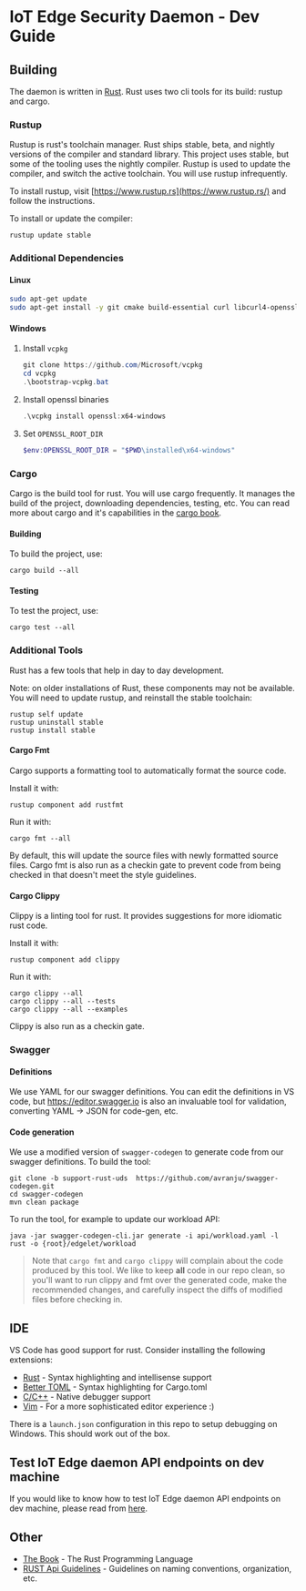 # IoT Edge Security Daemon - Dev Guide

## Building
The daemon is written in [Rust](https://www.rust-lang.org/en-US/). Rust uses two cli tools for its build: rustup and cargo.

### Rustup
Rustup is rust's toolchain manager. Rust ships stable, beta, and nightly versions of the compiler and standard library.
This project uses stable, but some of the tooling uses the nightly compiler. Rustup is used to update the compiler, and
switch the active toolchain. You will use rustup infrequently.

To install rustup, visit [https://www.rustup.rs](https://www.rustup.rs/) and follow the instructions.

To install or update the compiler:
```
rustup update stable
```

### Additional Dependencies

#### Linux

```bash
sudo apt-get update
sudo apt-get install -y git cmake build-essential curl libcurl4-openssl-dev libssl-dev uuid-dev pkg-config
```

#### Windows

1. Install `vcpkg`

	```powershell
	git clone https://github.com/Microsoft/vcpkg
	cd vcpkg
	.\bootstrap-vcpkg.bat
	```

1. Install openssl binaries

	```powershell
	.\vcpkg install openssl:x64-windows
	```

1. Set `OPENSSL_ROOT_DIR`

	```powershell
	$env:OPENSSL_ROOT_DIR = "$PWD\installed\x64-windows"
	```

### Cargo
Cargo is the build tool for rust. You will use cargo frequently. It manages the build of the project, downloading dependencies,
testing, etc. You can read more about cargo and it's capabilities in the [cargo book](https://doc.rust-lang.org/cargo/).

#### Building
To build the project, use:
```
cargo build --all
```

#### Testing
To test the project, use:
```
cargo test --all
```

### Additional Tools
Rust has a few tools that help in day to day development.

Note: on older installations of Rust, these components may not be available.  You will need to update rustup, and reinstall the stable toolchain:
```
rustup self update
rustup uninstall stable
rustup install stable
```

#### Cargo Fmt
Cargo supports a formatting tool to automatically format the source code.

Install it with:
```
rustup component add rustfmt
```

Run it with:
```
cargo fmt --all
```

By default, this will update the source files with newly formatted source files. Cargo fmt is also run as a checkin
gate to prevent code from being checked in that doesn't meet the style guidelines.

#### Cargo Clippy
Clippy is a linting tool for rust. It provides suggestions for more idiomatic rust code.

Install it with:
```
rustup component add clippy
```

Run it with:
```
cargo clippy --all
cargo clippy --all --tests
cargo clippy --all --examples
```

Clippy is also run as a checkin gate.

### Swagger

#### Definitions

We use YAML for our swagger definitions. You can edit the definitions in VS code, but https://editor.swagger.io is also an invaluable tool for validation, converting YAML -> JSON for code-gen, etc.

#### Code generation

We use a modified version of `swagger-codegen` to generate code from our swagger definitions. To build the tool:

```
git clone -b support-rust-uds  https://github.com/avranju/swagger-codegen.git
cd swagger-codegen
mvn clean package
```

To run the tool, for example to update our workload API:

```
java -jar swagger-codegen-cli.jar generate -i api/workload.yaml -l rust -o {root}/edgelet/workload
```

> Note that `cargo fmt` and `cargo clippy` will complain about the code produced by this tool. We like to keep **all** code in our repo clean, so you'll want to run clippy and fmt over the generated code, make the recommended changes, and carefully inspect the diffs of modified files before checking in.

## IDE
VS Code has good support for rust. Consider installing the following extensions:

* [Rust](https://marketplace.visualstudio.com/items?itemName=rust-lang.rust) - Syntax highlighting and intellisense support
* [Better TOML](https://marketplace.visualstudio.com/items?itemName=bungcip.better-toml) - Syntax highlighting for Cargo.toml
* [C/C++](https://marketplace.visualstudio.com/items?itemName=ms-vscode.cpptools) - Native debugger support
* [Vim](https://marketplace.visualstudio.com/items?itemName=vscodevim.vim) - For a more sophisticated editor experience :)

There is a `launch.json` configuration in this repo to setup debugging on Windows. This should work out of the box.

## Test IoT Edge daemon API endpoints on dev machine
If you would like to know how to test IoT Edge daemon API endpoints on dev machine, please read from [here](testiotedgedapi.md).

## Other

* [The Book](https://doc.rust-lang.org/book/second-edition/index.html) - The Rust Programming Language
* [RUST Api Guidelines](https://rust-lang-nursery.github.io/api-guidelines/) - Guidelines on naming conventions, organization, etc.
